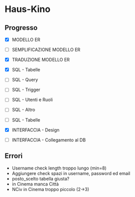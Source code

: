 # Haus-Kino

## Progresso
- [x] MODELLO ER
- [ ] SEMPLIFICAZIONE MODELLO ER
- [x] TRADUZIONE MODELLO ER
- [x] SQL - Tabelle
- [ ] SQL - Query
- [ ] SQL - Trigger
- [ ] SQL - Utenti e Ruoli
- [ ] SQL - Altro
- [ ] SQL - Tabelle
- [x] INTERFACCIA - Design
- [ ] INTERFACCIA - Collegamento al DB


## Errori
- Username check length troppo lungo (min=8)
- Aggiungere check spazi in username, password ed email
- posto_scelto tabella giusta?
- in Cinema manca Città
- NCiv in Cinema troppo piccolo (2->3)

